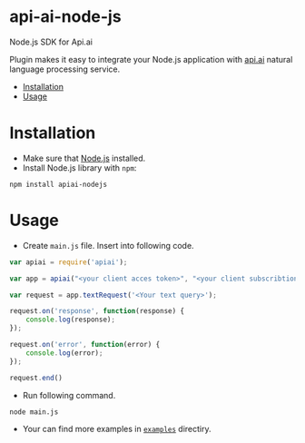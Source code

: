 # api-ai-node-js
Node.js SDK for Api.ai

Plugin makes it easy to integrate your Node.js application with [api.ai](http://api.ai) natural language processing service.

* [Installation](#installation)
* [Usage](#usage)

# Installation

* Make sure that [Node.js](https://nodejs.org/) installed.
* Install Node.js library with `npm`:
```shell
npm install apiai-nodejs
```

# Usage
* Create `main.js` file. Insert into following code.
```javascript
var apiai = require('apiai');

var app = apiai("<your client acces token>", "<your client subscribtion key>");

var request = app.textRequest('<Your text query>');

request.on('response', function(response) {
    console.log(response);
});

request.on('error', function(error) {
    console.log(error);
});

request.end()
```
* Run following command.
```shell
node main.js
```
* Your can find more examples in [`examples`](examples) directiry.